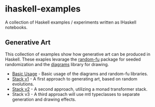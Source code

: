 # ihaskell-examples

A collection of Haskell examples / experiments written as IHaskell notebooks.

## Generative Art

This collection of examples show how generative art can be produced in Haskell. These exaples levarage the [random-fu](http://hackage.haskell.org/package/random-fu) package for seeded randomization and the [diagrams](https://archives.haskell.org/projects.haskell.org/diagrams/doc/quickstart.html) library for drawing.

* [Basic Usage](genart/basic_usage.ipynb) - Basic usage of the diagrams and random-fu libraries.
* [Stack v1](genart/stack_v1.ipynb) - A first approach to generating art, based on random evolutions.
* [Stack v2](genart/stack_v2.ipynb) - A second approach, utilizing a monad transformer stack.
* Stack v3 - A third approach will use mtl typeclasses to separate generation and drawing effects.
